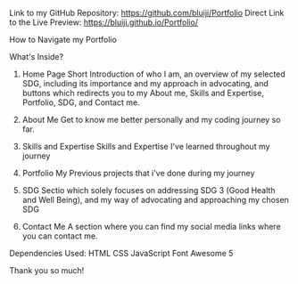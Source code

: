 Link to my GitHub Repository: https://github.com/bluiji/Portfolio
Direct Link to the Live Preview: https://bluiji.github.io/Portfolio/

How to Navigate my Portfolio

What's Inside?

1. Home Page
Short Introduction of who I am, an overview of my selected SDG, including its importance and my approach in advocating, and buttons which redirects you to my About me, Skills and Expertise, Portfolio, SDG, and Contact me.

2. About Me
Get to know me better personally and my coding journey so far.

3. Skills and Expertise
Skills and Expertise I've learned throughout my journey

4. Portfolio
My Previous projects that i've done during my journey

5. SDG 
Sectio which solely focuses on addressing SDG 3 (Good Health and Well Being), and my way of advocating and approaching my chosen SDG

6. Contact Me
A section where you can find my social media links where you can contact me.

Dependencies Used:
HTML
CSS
JavaScript
Font Awesome 5

Thank you so much!

